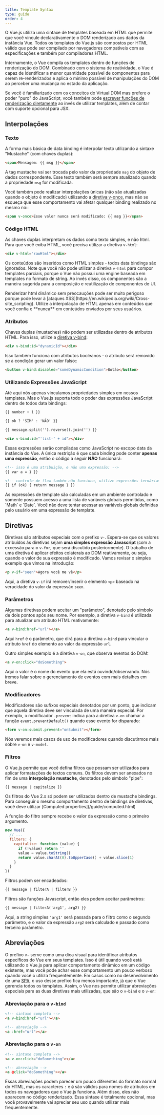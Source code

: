 ```yaml
---
title: Template Syntax
type: guide
order: 4
---
```


O Vue.js utiliza uma sintaxe de templates baseada em HTML que permite que você vincule declarativamente o DOM renderizado aos dados da instância Vue. Todos os templates do Vue.js são compostos por HTML válido que pode ser compilado por navegadores compatíveis com as especificações e também por compiladores HTML.

Internamente, o Vue compila os templates dentro de funções de renderização do DOM. Combinado com o sistema de reatividade, o Vue é capaz de identificar a menor quantidade possível de componentes para serem re-renderizados e aplica o mínimo possível de manipulações do DOM ao perceber uma mudança no estado da aplicação.

Se você é familiarizado com os conceitos do Virtual DOM mas prefere o poder "puro" do JavaScript, você também pode [escrever funções de renderização diretamente](/guide/render-function.html) ao invés de utilizar templates, além de contar com suporte opcional para JSX.

## Interpolações

### Texto

A forma mais básica de data binding é interpolar texto utilizando a sintaxe "Mustache" (com chaves duplas):

``` html
<span>Mensagem: {{ msg }}</span>
```

A tag mustache vai ser trocada pelo valor da propriedade `msg` do objeto de dados correspondente. Esse texto também será sempre atualizado quando a propriedade `msg` for modificada.

Você também pode realizar interpolações únicas (não são atualizadas quando o objeto é modificado) utilizando a [diretiva v-once](/api/#v-once), mas não se esqueça que esse comportamento vai afetar qualquer binding realizado no mesmo nó::

``` html
<span v-once>Esse valor nunca será modificado: {{ msg }}</span>
```

### Código HTML

As chaves duplas interpretam os dados como texto simples, e não html. Para que você exiba HTML, você precisa utilizar a diretiva `v-html`:

``` html
<div v-html="rawHtml"></div>
```

Os conteúdos são inseridos como HTML simples - todos data bindings são ignorados. Note que você não pode utilizar a diretiva `v-html` para compor templates parciais, porque o Vue não possui uma engine baseada em templates no formato de string. Ao invés disso, os componentes são a maneira sugerida para a composição e reutilização de componentes de UI.

<p class="tip">Renderizar html dinâmico sem preocauções pode ser muito perigoso porque pode levar à [ataques XSS](https://en.wikipedia.org/wiki/Cross-site_scripting). Utilize a interpolação de HTML apenas em conteúdos que você confia e **nunca** em conteúdos enviados por seus usuários.</p>

### Atributos

Chaves duplas (mustaches) não podem ser utilizadas dentro de atributos HTML. Para isso, utilize a [diretiva v-bind](/api/#v-bind):

``` html
<div v-bind:id="dynamicId"></div>
```

Isso também funciona com atributos booleanos - o atributo será removido se a condição gerar um valor falso::

``` html
<button v-bind:disabled="someDynamicCondition">Botão</button>
```

### Utilizando Expressões JavaScript

Até aqui nós apenas vinculamos propriedades simples em nossos templates. Mas o Vue.js suporta todo o poder das expressões JavaScript dentro de todos data bindings:

``` html
{{ number + 1 }}

{{ ok ? 'SIM' : 'NÃO' }}

{{ message.split('').reverse().join('') }}

<div v-bind:id="'list-' + id"></div>
```

Essas expressões serão compiladas como JavaScript no escopo data da instância do Vue. A única restrição é que cada binding pode conter **apenas uma expressão**, então o código a seguir **NÃO** funcionará:

``` html
<!-- isso é uma atribuição, e não uma expressão: -->
{{ var a = 1 }}

<!-- controle de flow também não funciona, utilize expressões ternárias -->
{{ if (ok) { return message } }}
```

<p class="tip">As expressões de template são calculadas em um ambiente controlado e somente possuem acesso a uma lista de variáveis globais permitidas, como `Math` e `Date`. Você não deve tentar acessar as variáveis globais definidas pelo usuário em uma expressão de template.</p>

## Diretivas

Diretivas são atributos especiais com o prefixo `v-`. Espera-se que os valores atribuídos às diretivas sejam **uma simples expressão Javascript** (com a excessão para o `v-for`, que será discutido posteriormente). O trabalho de uma diretiva é aplicar efeitos colaterais ao DOM reativamente, ou seja, quando o valor de sua expressão é modificado. Vamos revisar o simples exemplo que vimos na introdução:

``` html
<p v-if="seen">Agora você me vê</p>
```

Aqui, a diretiva `v-if` irá remover/inserir o elemento `<p>` baseado na veracidade do valor da expressão `seen`.

### Parâmetros

Algumas diretivas podem aceitar um "parâmetro", denotado pelo símbolo de dois pontos após seu nome. Por exemplo, a diretiva `v-bind` é utilizada para atualizar um atributo HTML reativamente:

``` html
<a v-bind:href="url"></a>
```

Aqui `href` é o parâmetro, que dirá para a diretiva `v-bind` para vincular o atributo `href` do elemento ao valor da expressão `url`.

Outro simples exemplo é a diretiva `v-on`, que observa eventos do DOM:

``` html
<a v-on:click="doSomething">
```

Aqui o valor é o nome do evento que ela está ouvindo/observando. Nós iremos falar sobre o gerenciamento de eventos com mais detalhes em breve.

### Modificadores

Modificadores são sufixos especiais denotados por um ponto, que indicam que aquela diretiva deve ser vinculada de uma maneira especial. Por exemplo, o modificador `.prevent` indica para a diretiva `v-on` chamar a função `event.preventDefault()` quando esse evento for disparado:

``` html
<form v-on:submit.prevent="onSubmit"></form>
```

Nós veremos mais casos de uso de modificadores quando discutirmos mais sobre `v-on` e `v-model`.

### Filtros

O Vue.js permite que você defina filtros que possam ser utilizados para aplicar formatações de textos comuns. Os filtros devem ser anexados no fim de uma **interpolação mustache**, denotados pelo símbolo "pipe":

``` html
{{ message | capitalize }}
```

<p class="tip">Os filtros do Vue 2.x só podem ser utilizados dentro de mustache bindings. Para conseguir o mesmo comportamento dentro de bindings de diretivas, você deve utilizar [Computed properties](/guide/computed.html)</p>

A função do filtro sempre recebe o valor da expressão como o primeiro argumento.

``` js
new Vue({
  // ...
  filters: {
    capitalize: function (value) {
      if (!value) return ''
      value = value.toString()
      return value.charAt(0).toUpperCase() + value.slice(1)
    }
  }
})
```

Filtros podem ser encadeados:

``` html
{{ message | filterA | filterB }}
```

Filtros são funções Javascript, então eles podem aceitar parâmetros:

``` html
{{ message | filterA('arg1', arg2) }}
```

Aqui, a string simples `'arg1'` será passada para o filtro como o segundo parâmetro, e o valor da expressão `arg2` será calculado e passado como terceiro parâmetro.

## Abreviações

O prefixo `v-` serve como uma dica visual para identificar atributos específicos do Vue em seus templates. Isso é útil quando você está utilizando o Vue.js para aplicar comportamento dinâmico em um código existente, mas você pode achar esse comportamento um pouco verboso quando você o utiliza frequentemente. Em casos como no desenvolvimento de uma [SPA](https://en.wikipedia.org/wiki/Single-page_application), o uso desse prefixo fica menos importante, já que o Vue gerencia todos os templates. Assim, o Vue nos permite utilizar abreviações especiais para as duas diretivas mais utilizadas, que são o `v-bind` e o `v-on`:

### Abreviação para o `v-bind`

``` html
<!-- sintaxe completa -->
<a v-bind:href="url"></a>

<!-- abreviação -->
<a :href="url"></a>
```


### Abreviação para o `v-on`

``` html
<!-- sintaxe completa -->
<a v-on:click="doSomething"></a>

<!-- abreviação -->
<a @click="doSomething"></a>
```

Essas abreviações podem parecer um pouco diferentes do formato normal do HTML, mas os caracteres `:` e `@` são válidos para nomes de atributos em todos os navegadores que o Vue.js funciona. Além disso, eles não aparecem no código renderizado. Essa sintaxe é totalmente opcional, mas você provavelmente vai apreciar seu uso quando utilizar mais frequentemente.
